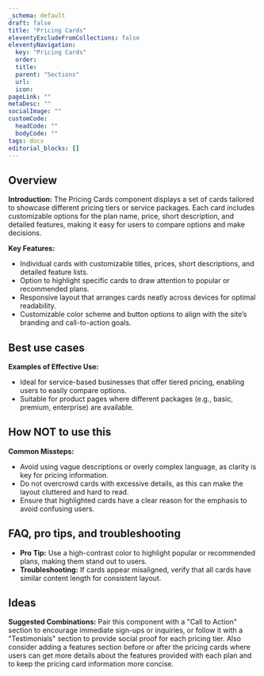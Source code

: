 ```yaml
---
_schema: default
draft: false
title: "Pricing Cards"
eleventyExcludeFromCollections: false
eleventyNavigation:
  key: "Pricing Cards"
  order: 
  title: 
  parent: "Sections"
  url: 
  icon: 
pageLink: ""
metaDesc: ""
socialImage: ""
customCode:
  headCode: ""
  bodyCode: ""
tags: docs
editorial_blocks: []
---
```

## Overview
**Introduction:** The Pricing Cards component displays a set of cards tailored to showcase different pricing tiers or service packages. Each card includes customizable options for the plan name, price, short description, and detailed features, making it easy for users to compare options and make decisions.

**Key Features:** 
- Individual cards with customizable titles, prices, short descriptions, and detailed feature lists.
- Option to highlight specific cards to draw attention to popular or recommended plans.
- Responsive layout that arranges cards neatly across devices for optimal readability.
- Customizable color scheme and button options to align with the site’s branding and call-to-action goals.

## Best use cases
**Examples of Effective Use:** 
- Ideal for service-based businesses that offer tiered pricing, enabling users to easily compare options.
- Suitable for product pages where different packages (e.g., basic, premium, enterprise) are available.

## How **NOT** to use this
**Common Missteps:** 
- Avoid using vague descriptions or overly complex language, as clarity is key for pricing information.
- Do not overcrowd cards with excessive details, as this can make the layout cluttered and hard to read.
- Ensure that highlighted cards have a clear reason for the emphasis to avoid confusing users.

## FAQ, pro tips, and troubleshooting
- **Pro Tip:** Use a high-contrast color to highlight popular or recommended plans, making them stand out to users.
- **Troubleshooting:** If cards appear misaligned, verify that all cards have similar content length for consistent layout.

## Ideas
**Suggested Combinations:** Pair this component with a "Call to Action" section to encourage immediate sign-ups or inquiries, or follow it with a "Testimonials" section to provide social proof for each pricing tier. Also consider adding a features section before or after the pricing cards where users can get more details about the features provided with each plan and to keep the pricing card information more concise.
